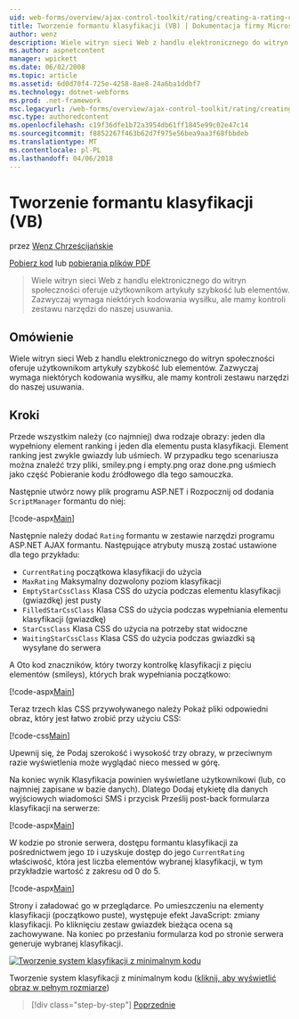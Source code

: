```yaml
---
uid: web-forms/overview/ajax-control-toolkit/rating/creating-a-rating-control-vb
title: Tworzenie formantu klasyfikacji (VB) | Dokumentacja firmy Microsoft
author: wenz
description: Wiele witryn sieci Web z handlu elektronicznego do witryn społeczności oferuje użytkownikom artykuły szybkość lub elementów. Zazwyczaj wymaga niektórych kodowania wysiłku, ale mamy...
ms.author: aspnetcontent
manager: wpickett
ms.date: 06/02/2008
ms.topic: article
ms.assetid: 6d0d70f4-725e-4258-8ae8-24a6ba1ddbf7
ms.technology: dotnet-webforms
ms.prod: .net-framework
msc.legacyurl: /web-forms/overview/ajax-control-toolkit/rating/creating-a-rating-control-vb
msc.type: authoredcontent
ms.openlocfilehash: c19f36dfe1b72a3954db61ff1845e99c02e47c14
ms.sourcegitcommit: f8852267f463b62d7f975e56bea9aa3f68fbbdeb
ms.translationtype: MT
ms.contentlocale: pl-PL
ms.lasthandoff: 04/06/2018
---
```

<a name="creating-a-rating-control-vb"></a>Tworzenie formantu klasyfikacji (VB)
====================
przez [Wenz Chrześcijańskie](https://github.com/wenz)

[Pobierz kod](http://download.microsoft.com/download/9/3/f/93f8daea-bebd-4821-833b-95205389c7d0/rating0.vb.zip) lub [pobierania plików PDF](http://download.microsoft.com/download/2/d/c/2dc10e34-6983-41d4-9c08-f78f5387d32b/rating0VB.pdf)

> Wiele witryn sieci Web z handlu elektronicznego do witryn społeczności oferuje użytkownikom artykuły szybkość lub elementów. Zazwyczaj wymaga niektórych kodowania wysiłku, ale mamy kontroli zestawu narzędzi do naszej usuwania.


## <a name="overview"></a>Omówienie

Wiele witryn sieci Web z handlu elektronicznego do witryn społeczności oferuje użytkownikom artykuły szybkość lub elementów. Zazwyczaj wymaga niektórych kodowania wysiłku, ale mamy kontroli zestawu narzędzi do naszej usuwania.

## <a name="steps"></a>Kroki

Przede wszystkim należy (co najmniej) dwa rodzaje obrazy: jeden dla wypełniony element ranking i jeden dla elementu pusta klasyfikacji. Element ranking jest zwykle gwiazdy lub uśmiech. W przypadku tego scenariusza można znaleźć trzy pliki, smiley.png i empty.png oraz done.png uśmiech jako część Pobieranie kodu źródłowego dla tego samouczka.

Następnie utwórz nowy plik programu ASP.NET i Rozpocznij od dodania `ScriptManager` formantu do niej:

[!code-aspx[Main](creating-a-rating-control-vb/samples/sample1.aspx)]

Następnie należy dodać `Rating` formantu w zestawie narzędzi programu ASP.NET AJAX formantu. Następujące atrybuty muszą zostać ustawione dla tego przykładu:

- `CurrentRating` początkowa klasyfikacji do użycia
- `MaxRating` Maksymalny dozwolony poziom klasyfikacji
- `EmptyStarCssClass` Klasa CSS do użycia podczas elementu klasyfikacji (gwiazdkę) jest pusty
- `FilledStarCssClass` Klasa CSS do użycia podczas wypełniania elementu klasyfikacji (gwiazdkę)
- `StarCssClass` Klasa CSS do użycia na potrzeby stat widoczne
- `WaitingStarCssClass` Klasa CSS do użycia podczas gwiazdki są wysyłane do serwera

A Oto kod znaczników, który tworzy kontrolkę klasyfikacji z pięciu elementów (smileys), których brak wypełniania początkowo:

[!code-aspx[Main](creating-a-rating-control-vb/samples/sample2.aspx)]

Teraz trzech klas CSS przywoływanego należy Pokaż pliki odpowiedni obraz, który jest łatwo zrobić przy użyciu CSS:

[!code-css[Main](creating-a-rating-control-vb/samples/sample3.css)]

Upewnij się, że Podaj szerokość i wysokość trzy obrazy, w przeciwnym razie wyświetlenia może wyglądać nieco messed w górę.

Na koniec wynik Klasyfikacja powinien wyświetlane użytkownikowi (lub, co najmniej zapisane w bazie danych). Dlatego Dodaj etykietę dla danych wyjściowych wiadomości SMS i przycisk Prześlij post-back formularza klasyfikacji na serwerze:

[!code-aspx[Main](creating-a-rating-control-vb/samples/sample4.aspx)]

W kodzie po stronie serwera, dostępu formantu klasyfikacji za pośrednictwem jego `ID` i uzyskuje dostęp do jego `CurrentRating` właściwość, która jest liczba elementów wybranej klasyfikacji, w tym przykładzie wartość z zakresu od 0 do 5.

[!code-aspx[Main](creating-a-rating-control-vb/samples/sample5.aspx)]

Strony i załadować go w przeglądarce. Po umieszczeniu na elementy klasyfikacji (początkowo puste), występuje efekt JavaScript: zmiany klasyfikacji. Po kliknięciu zestaw gwiazdek bieżąca ocena są zachowywane. Na koniec po przesłaniu formularza kod po stronie serwera generuje wybranej klasyfikacji.


[![Tworzenie system klasyfikacji z minimalnym kodu](creating-a-rating-control-vb/_static/image2.png)](creating-a-rating-control-vb/_static/image1.png)

Tworzenie system klasyfikacji z minimalnym kodu ([kliknij, aby wyświetlić obraz w pełnym rozmiarze](creating-a-rating-control-vb/_static/image3.png))

> [!div class="step-by-step"]
> [Poprzednie](creating-a-rating-control-cs.md)

